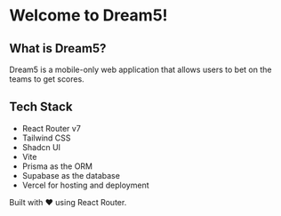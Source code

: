 # Welcome to Dream5!

## What is Dream5?

Dream5 is a mobile-only web application that allows users to bet on the teams to get scores.

## Tech Stack

- React Router v7
- Tailwind CSS
- Shadcn UI
- Vite
- Prisma as the ORM
- Supabase as the database
- Vercel for hosting and deployment

Built with ❤️ using React Router.
